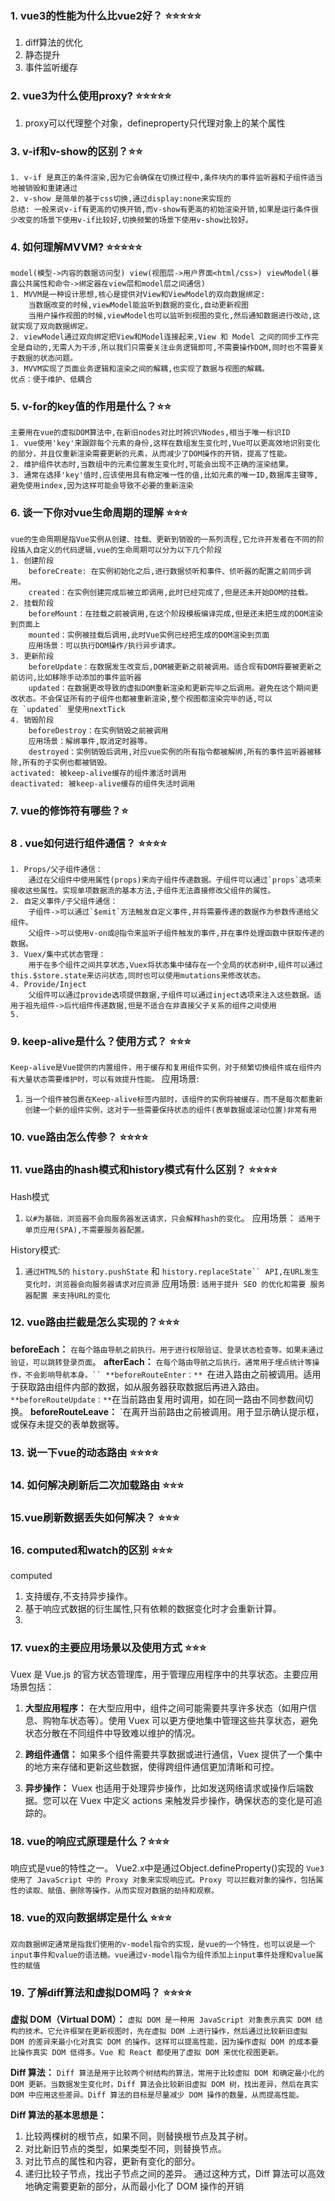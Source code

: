 ### 1. vue3的性能为什么比vue2好？ ⭐⭐⭐⭐⭐
1. diff算法的优化
2. 静态提升
3. 事件监听缓存
### 2. vue3为什么使用proxy? ⭐⭐⭐⭐⭐
1. proxy可以代理整个对象，defineproperty只代理对象上的某个属性
### 3. v-if和v-show的区别？⭐⭐
	1. v-if 是真正的条件渲染,因为它会确保在切换过程中,条件块内的事件监听器和子组件适当地被销毁和重建通过
	2. v-show 是简单的基于css切换,通过display:none来实现的
	总结: 一般来说v-if有更高的切换开销,而v-show有更高的初始渲染开销,如果是运行条件很少改变的场景下使用v-if比较好,切换频繁的场景下使用v-show比较好。
### 4. 如何理解MVVM? ⭐⭐⭐⭐⭐
	model(模型->内容的数据访问型) view(视图层->用户界面<html/css>) viewModel(暴露公共属性和命令->绑定器在view层和model层之间通信)
	1. MVVM是一种设计思想,核心是提供对View和ViewModel的双向数据绑定:
		当数据改变的时候,viewModel能监听到数据的变化,自动更新视图
		当用户操作视图的时候,viewModel也可以监听到视图的变化,然后通知数据进行改动,这就实现了双向数据绑定。
	2. viewModel通过双向绑定把View和Model连接起来,View 和 Model 之间的同步工作完全是自动的,无需人为干涉,所以我们只需要关注业务逻辑即可,不需要操作DOM,同时也不需要关于数据的状态问题。
	3. MVVM实现了页面业务逻辑和渲染之间的解耦,也实现了数据与视图的解耦。
	优点：便于维护、低耦合
	
### 5. v-for的key值的作用是什么？⭐⭐
	主要用在vue的虚拟DOM算法中,在新旧nodes对比时辨识VNodes,相当于唯一标识ID
	1. vue使用'key'来跟踪每个元素的身份,这样在数组发生变化时,Vue可以更高效地识别变化的部分，并且仅重新渲染需要更新的元素，从而减少了DOM操作的开销，提高了性能。
	2. 维护组件状态时,当数组中的元素位置发生变化时,可能会出现不正确的渲染结果。
	3. 通常在选择'key'值时,应该使用具有稳定唯一性的值,比如元素的唯一ID,数据库主键等,避免使用index,因为这样可能会导致不必要的重新渲染
	

### 6. 谈一下你对vue生命周期的理解 ⭐⭐⭐
	vue的生命周期是指Vue实例从创建、挂载、更新到销毁的一系列流程,它允许开发者在不同的阶段插入自定义的代码逻辑,vue的生命周期可以分为以下几个阶段
	1. 创建阶段
		beforeCreate: 在实例初始化之后,进行数据侦听和事件、侦听器的配置之前同步调用。
		created：在实例创建完成后被立即调用,此时已经完成了,但是还未开始DOM的挂载。
	2. 挂载阶段
		beforeMount：在挂载之前被调用,在这个阶段模板编译完成,但是还未把生成的DOM渲染到页面上
		mounted：实例被挂载后调用,此时Vue实例已经把生成的DOM渲染到页面
		应用场景：可以执行DOM操作/执行异步请求。
	3. 更新阶段
		beforeUpdate：在数据发生改变后,DOM被更新之前被调用。适合现有DOM将要被更新之前访问,比如移除手动添加的事件监听器
		updated：在数据更改导致的虚拟DOM重新渲染和更新完毕之后调用。避免在这个期间更改状态。不会保证所有的子组件也都被重新渲染,整个视图都渲染完毕的话,可以在 `updated` 里使用nextTick
	4. 销毁阶段
		beforeDestroy：在实例销毁之前被调用
		应用场景：解绑事件,取消定时器等。
		destroyed：实例销毁后调用,对应vue实例的所有指令都被解绑,所有的事件监听器被移除,所有的子实例也都被销毁。
	activated: 被keep-alive缓存的组件激活时调用
	deactivated: 被keep-alive缓存的组件失活时调用
### 7. vue的修饰符有哪些？⭐

### 8 . vue如何进行组件通信？ ⭐⭐⭐⭐
	1. Props/父子组件通信：
		通过在父组件中使用属性(props)来向子组件传递数据。子组件可以通过`props`选项来接收这些属性。实现单项数据流的基本方法,子组件无法直接修改父组件的属性。
	2. 自定义事件/子父组件通信：
		子组件->可以通过`$emit`方法触发自定义事件,并将需要传递的数据作为参数传递给父组件。
		父组件->可以使用v-on或@指令来监听子组件触发的事件,并在事件处理函数中获取传递的数据。
	3. Vuex/集中式状态管理：
		用于在多个组件之间共享状态,Vuex将状态集中储存在一个全局的状态树中,组件可以通过this.$store.state来访问状态,同时也可以使用mutations来修改状态。
	4. Provide/Inject
		父组件可以通过provide选项提供数据,子组件可以通过inject选项来注入这些数据。适用于祖先组件->后代组件传递数据,但是不适合在非直接父子关系的组件之间使用
	5.
### 9. keep-alive是什么？使用方式？ ⭐⭐⭐
`Keep-alive是Vue提供的内置组件，用于缓存和复用组件实例，对于频繁切换组件或在组件内有大量状态需要维护时，可以有效提升性能。`
应用场景:
1. `当一个组件被包裹在Keep-alive标签内部时，该组件的实例将被缓存，而不是每次都重新创建一个新的组件实例，这对于一些需要保持状态的组件(表单数据或滚动位置)非常有用`
### 10. vue路由怎么传参？ ⭐⭐⭐⭐

### 11. vue路由的hash模式和history模式有什么区别？ ⭐⭐⭐⭐
Hash模式
1. `以#为基础，浏览器不会向服务器发送请求，只会解释hash的变化`。
应用场景：
`适用于单页应用(SPA),不需要服务器配置。`

History模式:
1. `通过HTML5的`  `history.pushState` 和 `history.replaceState`` API,在URL发生变化时，浏览器会向服务器请求对应资源`
应用场景:
`适用于提升 SEO 的优化和需要 服务器配置 来支持URL的变化`

### 12. vue路由拦截是怎么实现的？⭐⭐⭐
**beforeEach：** `在每个路由导航之前执行。用于进行权限验证、登录状态检查等。如果未通过验证，可以跳转登录页面`。
**afterEach：** `在每个路由导航之后执行。通常用于埋点统计等操作，不会影响导航本身。``
**beforeRouteEnter：** `在进入路由之前被调用。适用于获取路由组件内部的数据，如从服务器获取数据后再进入路由。`
**beforeRouteUpdate：** `在当前路由复用时调用，如在同一路由不同参数间切换。 
**beforeRouteLeave：** `在离开当前路由之前被调用。用于显示确认提示框，或保存未提交的表单数据等。
### 13. 说一下vue的动态路由 ⭐⭐⭐⭐
### 14. 如何解决刷新后二次加载路由 ⭐⭐⭐
### 15.vue刷新数据丢失如何解决？ ⭐⭐⭐
### 16. computed和watch的区别 ⭐⭐⭐
computed
1. 支持缓存,不支持异步操作。
2. 基于响应式数据的衍生属性,只有依赖的数据变化时才会重新计算。
3. 

### 17. vuex的主要应用场景以及使用方式 ⭐⭐⭐
  
Vuex 是 Vue.js 的官方状态管理库，用于管理应用程序中的共享状态。主要应用场景包括：

1. **大型应用程序：** 在大型应用中，组件之间可能需要共享许多状态（如用户信息、购物车状态等）。使用 Vuex 可以更方便地集中管理这些共享状态，避免状态分散在不同组件中导致难以维护的情况。
    
2. **跨组件通信：** 如果多个组件需要共享数据或进行通信，Vuex 提供了一个集中的地方来存储和更新这些数据，使得跨组件通信更加清晰和可控。
    
3. **异步操作：** Vuex 也适用于处理异步操作，比如发送网络请求或操作后端数据。您可以在 Vuex 中定义 actions 来触发异步操作，确保状态的变化是可追踪的。
### 18. vue的响应式原理是什么？⭐⭐⭐
响应式是vue的特性之一。
Vue2.x中是通过Object.defineProperty()实现的
`Vue3使用了 JavaScript 中的 Proxy 对象来实现响应式。Proxy 可以拦截对象的操作，包括属性的读取、赋值、删除等操作，从而实现对数据的劫持和观察。`
### 18. vue的双向数据绑定是什么 ⭐⭐⭐
`双向数据绑定通常是指我们使用的v-model指令的实现，是vue的一个特性，也可以说是一个input事件和value的语法糖。vue通过v-model指令为组件添加上input事件处理和value属性的赋值`
### 19. 了解diff算法和虚拟DOM吗？ ⭐⭐⭐⭐
**虚拟 DOM（Virtual DOM）：** `虚拟 DOM 是一种用 JavaScript 对象表示真实 DOM 结构的技术。它允许框架在更新视图时，先在虚拟 DOM 上进行操作，然后通过比较新旧虚拟 DOM 的差异来最小化对真实 DOM 的操作。这样可以提高性能，因为操作虚拟 DOM 的成本要比操作真实 DOM 低得多。Vue 和 React 都使用了虚拟 DOM 来优化视图更新。`

**Diff 算法：** `Diff 算法是用于比较两个树结构的算法，常用于比较虚拟 DOM 和确定最小化的 DOM 更新。当数据发生变化时，Diff 算法会比较新旧虚拟 DOM 树，找出差异，然后在真实 DOM 中应用这些差异。Diff 算法的目标是尽量减少 DOM 操作的数量，从而提高性能。`

**Diff 算法的基本思想是：**
1. 比较两棵树的根节点，如果不同，则替换根节点及其子树。
2. 对比新旧节点的类型，如果类型不同，则替换节点。
3. 对比节点的属性和内容，更新有变化的部分。
4. 递归比较子节点，找出子节点之间的差异。
通过这种方式，Diff 算法可以高效地确定需要更新的部分，从而最小化了 DOM 操作的开销
###
###
###
###